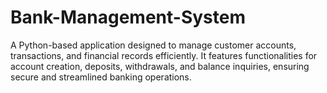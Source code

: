 # Bank-Management-System
A Python-based application designed to manage customer accounts, transactions, and financial records efficiently. It features functionalities for account creation, deposits, withdrawals, and balance inquiries, ensuring secure and streamlined banking operations.
